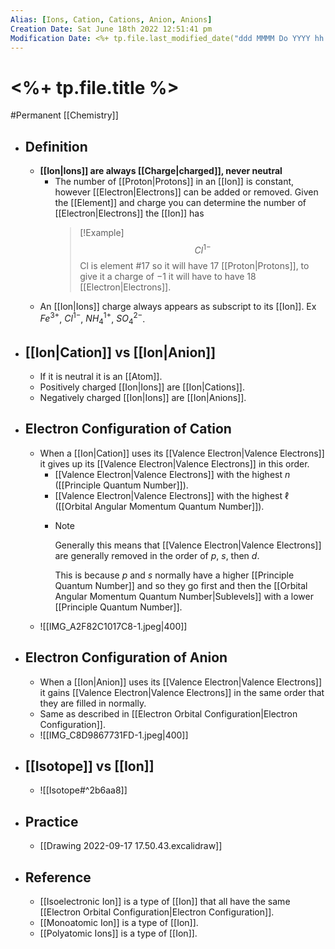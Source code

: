 ```yaml
---
Alias: [Ions, Cation, Cations, Anion, Anions]
Creation Date: Sat June 18th 2022 12:51:41 pm 
Modification Date: <%+ tp.file.last_modified_date("ddd MMMM Do YYYY hh:mm:ss a") %>
---
```

# <%+ tp.file.title %>
#Permanent [[Chemistry]]

- ## Definition
	- **[[Ion|Ions]] are always [[Charge|charged]], never neutral**
		- The number of [[Proton|Protons]] in an [[Ion]] is constant, however [[Electron|Electrons]] can be added or removed. Given the [[Element]] and charge you can determine the number of [[Electron|Electrons]] the [[Ion]] has
		  > [!Example]
		  > $$Cl^{1-}$$
		  > Cl is element #17 so it will have 17 [[Proton|Protons]], to give it a charge of $-1$ it will have to have 18 [[Electron|Electrons]].
	- An [[Ion|Ions]] charge always appears as subscript to its [[Ion]]. Ex $Fe^{3+}$, $Cl^{1-}$, $NH_4^{1+}$, $SO_4^{2-}$.
- ## [[Ion|Cation]] vs [[Ion|Anion]]
	- If it is neutral it is an [[Atom]].
	- Positively charged [[Ion|Ions]] are [[Ion|Cations]].
	- Negatively charged [[Ion|Ions]] are [[Ion|Anions]]. 
- ## Electron Configuration of Cation
	- When a [[Ion|Cation]] uses its [[Valence Electron|Valence Electrons]] it gives up its [[Valence Electron|Valence Electrons]] in this order.
		- [[Valence Electron|Valence Electrons]] with the highest $n$ ([[Principle Quantum Number]]).
		- [[Valence Electron|Valence Electrons]] with the highest $\ell$ ([[Orbital Angular Momentum Quantum Number]]).
		- > [!Note]
		  > Generally this means that [[Valence Electron|Valence Electrons]] are generally removed in the order of $p$, $s$, then $d$.
		  > 
		  > This is because $p$ and $s$ normally have a higher [[Principle Quantum Number]] and so they go first and then the [[Orbital Angular Momentum Quantum Number|Sublevels]] with a lower [[Principle Quantum Number]].
	- ![[IMG_A2F82C1017C8-1.jpeg|400]]
- ## Electron Configuration of Anion
	- When a [[Ion|Anion]] uses its [[Valence Electron|Valence Electrons]] it gains [[Valence Electron|Valence Electrons]] in the same order that they are filled in normally.
	- Same as described in [[Electron Orbital Configuration|Electron Configuration]].
	- ![[IMG_C8D9867731FD-1.jpeg|400]]
- ## [[Isotope]] vs [[Ion]]
	- ![[Isotope#^2b6aa8]]
- ## Practice
	- [[Drawing 2022-09-17 17.50.43.excalidraw]]
- ## Reference
	- [[Isoelectronic Ion]] is a type of [[Ion]] that all have the same [[Electron Orbital Configuration|Electron Configuration]].
	- [[Monoatomic Ion]] is a type of [[Ion]].
	- [[Polyatomic Ions]] is a type of [[Ion]].